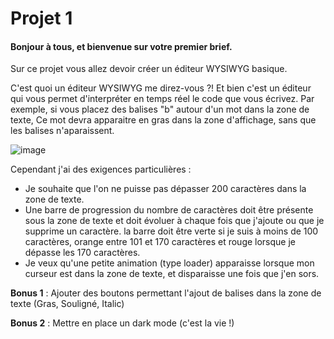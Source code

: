 <h1>Projet 1 </h1>

<h4> Bonjour à tous, et bienvenue sur votre premier brief. </h4>

Sur ce projet vous allez devoir créer un éditeur WYSIWYG basique.

C'est quoi un éditeur WYSIWYG me direz-vous ?! Et bien c'est un éditeur qui vous permet d'interpréter en temps réel le code que vous écrivez.
Par exemple, si vous placez des balises "b" autour d'un mot dans la zone de texte, Ce mot devra apparaitre en gras dans la zone d'affichage, sans que les balises n'aparaissent.

![image](https://user-images.githubusercontent.com/91490085/192474909-d8956806-c382-42d6-a2a1-1426319d8b60.png)

Cependant j'ai des exigences particulières : 
- Je souhaite que l'on ne puisse pas dépasser 200 caractères dans la zone de texte.
- Une barre de progression du nombre de caractères doit être présente sous la zone de texte et doit évoluer à chaque fois que j'ajoute ou que je supprime un caractère.
  la barre doit être verte si je suis à moins de 100 caractères, orange entre 101 et 170 caractères et rouge lorsque je dépasse les 170 caractères.
- Je veux qu'une petite animation (type loader) apparaisse lorsque mon curseur est dans la zone de texte, et disparaisse une fois que j'en sors.

<b>Bonus 1</b> : Ajouter des boutons permettant l'ajout de balises dans la zone de texte (Gras, Souligné, Italic)

<b>Bonus 2</b> : Mettre en place un dark mode (c'est la vie !)
